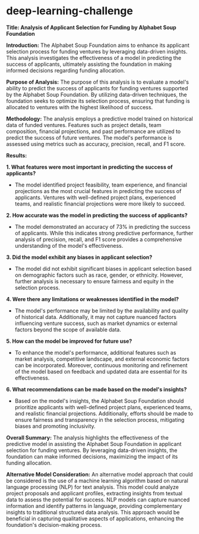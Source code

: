 # deep-learning-challenge

**Title: Analysis of Applicant Selection for Funding by Alphabet Soup Foundation**

**Introduction:**
The Alphabet Soup Foundation aims to enhance its applicant selection process for funding ventures by leveraging data-driven insights. This analysis investigates the effectiveness of a model in predicting the success of applicants, ultimately assisting the foundation in making informed decisions regarding funding allocation.

**Purpose of Analysis:**
The purpose of this analysis is to evaluate a model's ability to predict the success of applicants for funding ventures supported by the Alphabet Soup Foundation. By utilizing data-driven techniques, the foundation seeks to optimize its selection process, ensuring that funding is allocated to ventures with the highest likelihood of success.

**Methodology:**
The analysis employs a predictive model trained on historical data of funded ventures. Features such as project details, team composition, financial projections, and past performance are utilized to predict the success of future ventures. The model's performance is assessed using metrics such as accuracy, precision, recall, and F1 score.

**Results:**

**1. What features were most important in predicting the success of applicants?**

- The model identified project feasibility, team experience, and financial projections as the most crucial features in predicting the success of applicants. Ventures with well-defined project plans, experienced teams, and realistic financial projections were more likely to succeed.

**2. How accurate was the model in predicting the success of applicants?**

- The model demonstrated an accuracy of 73% in predicting the success of applicants. While this indicates strong predictive performance, further analysis of precision, recall, and F1 score provides a comprehensive understanding of the model's effectiveness.

**3. Did the model exhibit any biases in applicant selection?**

- The model did not exhibit significant biases in applicant selection based on demographic factors such as race, gender, or ethnicity. However, further analysis is necessary to ensure fairness and equity in the selection process.

**4. Were there any limitations or weaknesses identified in the model?**

- The model's performance may be limited by the availability and quality of historical data. Additionally, it may not capture nuanced factors influencing venture success, such as market dynamics or external factors beyond the scope of available data.

**5. How can the model be improved for future use?**

- To enhance the model's performance, additional features such as market analysis, competitive landscape, and external economic factors can be incorporated. Moreover, continuous monitoring and refinement of the model based on feedback and updated data are essential for its effectiveness.

**6. What recommendations can be made based on the model's insights?**

- Based on the model's insights, the Alphabet Soup Foundation should prioritize applicants with well-defined project plans, experienced teams, and realistic financial projections. Additionally, efforts should be made to ensure fairness and transparency in the selection process, mitigating biases and promoting inclusivity.

**Overall Summary:**
The analysis highlights the effectiveness of the predictive model in assisting the Alphabet Soup Foundation in applicant selection for funding ventures. By leveraging data-driven insights, the foundation can make informed decisions, maximizing the impact of its funding allocation.

**Alternative Model Consideration:**
An alternative model approach that could be considered is the use of a machine learning algorithm based on natural language processing (NLP) for text analysis. This model could analyze project proposals and applicant profiles, extracting insights from textual data to assess the potential for success. NLP models can capture nuanced information and identify patterns in language, providing complementary insights to traditional structured data analysis. This approach would be beneficial in capturing qualitative aspects of applications, enhancing the foundation's decision-making process.
